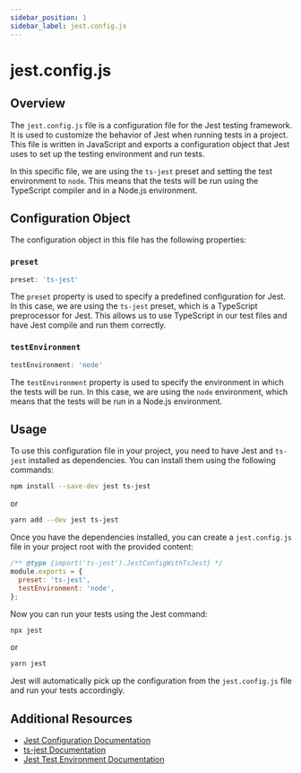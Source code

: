```yaml
---
sidebar_position: 1
sidebar_label: jest.config.js
---
```


# jest.config.js

## Overview

The `jest.config.js` file is a configuration file for the Jest testing framework. It is used to customize the behavior of Jest when running tests in a project. This file is written in JavaScript and exports a configuration object that Jest uses to set up the testing environment and run tests.

In this specific file, we are using the `ts-jest` preset and setting the test environment to `node`. This means that the tests will be run using the TypeScript compiler and in a Node.js environment.

## Configuration Object

The configuration object in this file has the following properties:

### `preset`

```javascript
preset: 'ts-jest'
```

The `preset` property is used to specify a predefined configuration for Jest. In this case, we are using the `ts-jest` preset, which is a TypeScript preprocessor for Jest. This allows us to use TypeScript in our test files and have Jest compile and run them correctly.

### `testEnvironment`

```javascript
testEnvironment: 'node'
```

The `testEnvironment` property is used to specify the environment in which the tests will be run. In this case, we are using the `node` environment, which means that the tests will be run in a Node.js environment.

## Usage

To use this configuration file in your project, you need to have Jest and `ts-jest` installed as dependencies. You can install them using the following commands:

```bash
npm install --save-dev jest ts-jest
```

or

```bash
yarn add --dev jest ts-jest
```

Once you have the dependencies installed, you can create a `jest.config.js` file in your project root with the provided content:

```javascript
/** @type {import('ts-jest').JestConfigWithTsJest} */
module.exports = {
  preset: 'ts-jest',
  testEnvironment: 'node',
};
```

Now you can run your tests using the Jest command:

```bash
npx jest
```

or

```bash
yarn jest
```

Jest will automatically pick up the configuration from the `jest.config.js` file and run your tests accordingly.

## Additional Resources

- [Jest Configuration Documentation](https://jestjs.io/docs/configuration)
- [ts-jest Documentation](https://kulshekhar.github.io/ts-jest/)
- [Jest Test Environment Documentation](https://jestjs.io/docs/configuration#testenvironment-string)